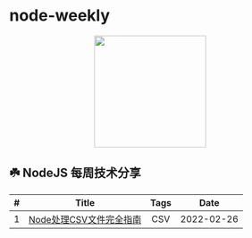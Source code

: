 # node-weekly
<style>
  div {
    background:"#ccc"
  }
</style>

<div align="center" bgColor="#ccc">
  <img src="https://nodejs.org/static/images/logo.svg" width="200">
</div>

##  ☘️ NodeJS 每周技术分享

| # | Title | Tags  | Date |
| :---: | :---: | :---: | :---: |
| 1 | [Node处理CSV文件完全指南](./articles/001/index.md) | CSV | 2022-02-26



